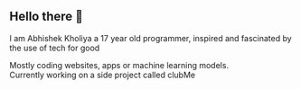## Hello there 👋 
I am Abhishek Kholiya a 17 year old programmer, inspired and fascinated by the use of tech for good

Mostly coding websites, apps or machine learning models.  
Currently working on a side project called clubMe

<!--
**abhishekkholiya/abhishekkholiya** is a ✨ _special_ ✨ repository because its `README.md` (this file) appears on your GitHub profile.

Here are some ideas to get you started:

- 🔭 I’m currently working on ...
- 🌱 I’m currently learning ...
- 👯 I’m looking to collaborate on ...
- 🤔 I’m looking for help with ...
- 💬 Ask me about ...
- 📫 How to reach me: ...
- 😄 Pronouns: ...
- ⚡ Fun fact: ...
-->
